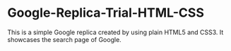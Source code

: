 # Google-Replica-Trial-HTML-CSS
This is a simple Google replica created by using plain HTML5 and CSS3. It showcases the search page of Google.
